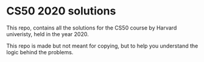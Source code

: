 # CS50 2020 solutions

This repo, contains all the solutions for the CS50 course by Harvard univeristy, held in the year 2020.

This repo is made but not meant for copying, but to help you understand the logic behind the problems.
